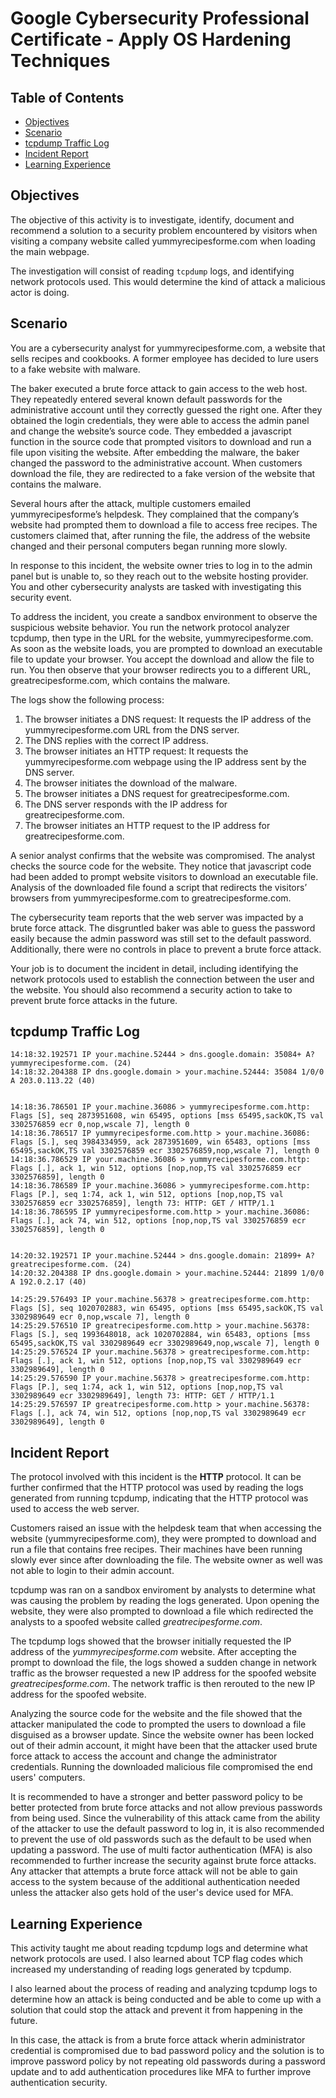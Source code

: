 # Google Cybersecurity Professional Certificate - Apply OS Hardening Techniques

## Table of Contents

- [Objectives](#objectives)
- [Scenario](#scenario)
- [tcpdump Traffic Log](#tcpdump-traffic-log)
- [Incident Report](#incident-report)
- [Learning Experience](#learning-experience)

## Objectives

The objective of this activity is to investigate, identify, document and recommend a solution to a security problem encountered by visitors when visiting a company website called yummyrecipesforme.com when loading the main webpage.

The investigation will consist of reading `tcpdump` logs, and identifying network protocols used. This would determine the kind of attack a malicious actor is doing.

## Scenario

You are a cybersecurity analyst for yummyrecipesforme.com, a website that sells recipes and cookbooks. A former employee has decided to lure users to a fake website with malware.

The baker executed a brute force attack to gain access to the web host. They repeatedly entered several known default passwords for the administrative account until they correctly guessed the right one. After they obtained the login credentials, they were able to access the admin panel and change the website’s source code. They embedded a javascript function in the source code that prompted visitors to download and run a file upon visiting the website. After embedding the malware, the baker changed the password to the administrative account. When customers download the file, they are redirected to a fake version of the website that contains the malware.

Several hours after the attack, multiple customers emailed yummyrecipesforme’s helpdesk. They complained that the company’s website had prompted them to download a file to access free recipes. The customers claimed that, after running the file, the address of the website changed and their personal computers began running more slowly.

In response to this incident, the website owner tries to log in to the admin panel but is unable to, so they reach out to the website hosting provider. You and other cybersecurity analysts are tasked with investigating this security event.

To address the incident, you create a sandbox environment to observe the suspicious website behavior. You run the network protocol analyzer tcpdump, then type in the URL for the website, yummyrecipesforme.com. As soon as the website loads, you are prompted to download an executable file to update your browser. You accept the download and allow the file to run. You then observe that your browser redirects you to a different URL, greatrecipesforme.com, which contains the malware.

The logs show the following process:

1. The browser initiates a DNS request: It requests the IP address of the yummyrecipesforme.com URL from the DNS server.
2. The DNS replies with the correct IP address.
3. The browser initiates an HTTP request: It requests the yummyrecipesforme.com webpage using the IP address sent by the DNS server.
4. The browser initiates the download of the malware.
5. The browser initiates a DNS request for greatrecipesforme.com.
6. The DNS server responds with the IP address for greatrecipesforme.com.
7. The browser initiates an HTTP request to the IP address for greatrecipesforme.com.

A senior analyst confirms that the website was compromised. The analyst checks the source code for the website. They notice that javascript code had been added to prompt website visitors to download an executable file. Analysis of the downloaded file found a script that redirects the visitors’ browsers from yummyrecipesforme.com to greatrecipesforme.com.

The cybersecurity team reports that the web server was impacted by a brute force attack. The disgruntled baker was able to guess the password easily because the admin password was still set to the default password. Additionally, there were no controls in place to prevent a brute force attack.

Your job is to document the incident in detail, including identifying the network protocols used to establish the connection between the user and the website. You should also recommend a security action to take to prevent brute force attacks in the future.

## tcpdump Traffic Log

```
14:18:32.192571 IP your.machine.52444 > dns.google.domain: 35084+ A? yummyrecipesforme.com. (24)
14:18:32.204388 IP dns.google.domain > your.machine.52444: 35084 1/0/0 A 203.0.113.22 (40)


14:18:36.786501 IP your.machine.36086 > yummyrecipesforme.com.http: Flags [S], seq 2873951608, win 65495, options [mss 65495,sackOK,TS val 3302576859 ecr 0,nop,wscale 7], length 0
14:18:36.786517 IP yummyrecipesforme.com.http > your.machine.36086: Flags [S.], seq 3984334959, ack 2873951609, win 65483, options [mss 65495,sackOK,TS val 3302576859 ecr 3302576859,nop,wscale 7], length 0
14:18:36.786529 IP your.machine.36086 > yummyrecipesforme.com.http: Flags [.], ack 1, win 512, options [nop,nop,TS val 3302576859 ecr 3302576859], length 0
14:18:36.786589 IP your.machine.36086 > yummyrecipesforme.com.http: Flags [P.], seq 1:74, ack 1, win 512, options [nop,nop,TS val 3302576859 ecr 3302576859], length 73: HTTP: GET / HTTP/1.1
14:18:36.786595 IP yummyrecipesforme.com.http > your.machine.36086: Flags [.], ack 74, win 512, options [nop,nop,TS val 3302576859 ecr 3302576859], length 0


14:20:32.192571 IP your.machine.52444 > dns.google.domain: 21899+ A? greatrecipesforme.com. (24)
14:20:32.204388 IP dns.google.domain > your.machine.52444: 21899 1/0/0 A 192.0.2.17 (40)

14:25:29.576493 IP your.machine.56378 > greatrecipesforme.com.http: Flags [S], seq 1020702883, win 65495, options [mss 65495,sackOK,TS val 3302989649 ecr 0,nop,wscale 7], length 0
14:25:29.576510 IP greatrecipesforme.com.http > your.machine.56378: Flags [S.], seq 1993648018, ack 1020702884, win 65483, options [mss 65495,sackOK,TS val 3302989649 ecr 3302989649,nop,wscale 7], length 0
14:25:29.576524 IP your.machine.56378 > greatrecipesforme.com.http: Flags [.], ack 1, win 512, options [nop,nop,TS val 3302989649 ecr 3302989649], length 0
14:25:29.576590 IP your.machine.56378 > greatrecipesforme.com.http: Flags [P.], seq 1:74, ack 1, win 512, options [nop,nop,TS val 3302989649 ecr 3302989649], length 73: HTTP: GET / HTTP/1.1
14:25:29.576597 IP greatrecipesforme.com.http > your.machine.56378: Flags [.], ack 74, win 512, options [nop,nop,TS val 3302989649 ecr 3302989649], length 0
```

## Incident Report

The protocol involved with this incident is the **HTTP** protocol. It can be further confirmed that the HTTP protocol was used by reading the logs generated from running tcpdump, indicating that the HTTP protocol was used to access the web server.

Customers raised an issue with the helpdesk team that when accessing the website (yummyrecipesforme.com), they were prompted to download and run a file that contains free recipes. Their machines have been running slowly ever since after downloading the file. The website owner as well was not able to login to their admin account.

tcpdump was ran on a sandbox enviroment by analysts to determine what was causing the problem by reading the logs generated. Upon opening the website, they were also prompted to download a file which redirected the analysts to a spoofed website called _greatrecipesforme.com_.

The tcpdump logs showed that the browser initially requested the IP address of the _yummyrecipesforme.com_ website. After accepting the prompt to download the file, the logs showed a sudden change in network traffic as the browser requested a new IP address for the spoofed website _greatrecipesforme.com_. The network traffic is then rerouted to the new IP address for the spoofed website.

Analyzing the source code for the website and the file showed that the attacker manipulated the code to prompted the users to download a file disguised as a browser update. Since the website owner has been locked out of their admin account, it might have been that the attacker used brute force attack to access the account and change the administrator credentials. Running the downloaded malicious file compromised the end users' computers.

It is recommended to have a stronger and better password policy to be better protected from brute force attacks and not allow previous passwords from being used. Since the vulnerability of this attack came from the ability of the attacker to use the default password to log in, it is also recommended to prevent the use of old passwords such as the default to be used when updating a password. The use of multi factor authentication (MFA) is also recommended to further increase the security against brute force attacks. Any attacker that attempts a brute force attack will not be able to gain access to the system because of the additional authentication needed unless the attacker also gets hold of the user's device used for MFA.

## Learning Experience

This activity taught me about reading tcpdump logs and determine what network protocols are used. I also learned about TCP flag codes which increased my understanding of reading logs generated by tcpdump.

I also learned about the process of reading and analyzing tcpdump logs to determine how an attack is being conducted and be able to come up with a solution that could stop the attack and prevent it from happening in the future.

In this case, the attack is from a brute force attack wherin administrator credential is compromised due to bad password policy and the solution is to improve password policy by not repeating old passwords during a password update and to add authentication procedures like MFA to further improve authentication security.
